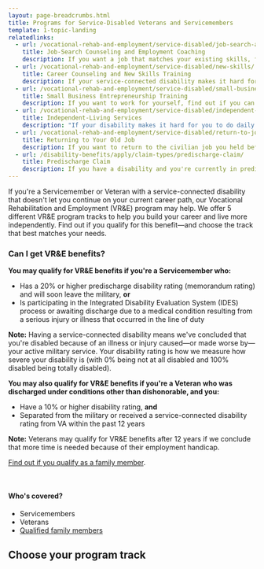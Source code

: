```yaml
---
layout: page-breadcrumbs.html
title: Programs for Service-Disabled Veterans and Servicemembers
template: 1-topic-landing
relatedlinks:
  - url: /vocational-rehab-and-employment/service-disabled/job-search-and-counseling/
    title: Job-Search Counseling and Employment Coaching
    description: If you want a job that matches your existing skills, find out if you can get help looking for a job and settling into your new workplace.
  - url: /vocational-rehab-and-employment/service-disabled/new-skills/
    title: Career Counseling and New Skills Training
    description: If your service-connected disability makes it hard for you to work in your current field, find out if you can get counseling and training to help you move into a field that better suits your abilities.
  - url: /vocational-rehab-and-employment/service-disabled/small-business-training/
    title: Small Business Entrepreneurship Training
    description: If you want to work for yourself, find out if you can get help starting your own business.
  - url: /vocational-rehab-and-employment/service-disabled/independent-living/
    title: Independent-Living Services
    description: "If your disability makes it hard for you to do daily activities (like bathing, dressing, or getting around), find out if you can get help to live more independently while you look for work."
  - url: /vocational-rehab-and-employment/service-disabled/return-to-job/
    title: Returning to Your Old Job
    description: If you want to return to the civilian job you held before activating, you have the right to do so. Find out if you can get help with this process.
  - url: /disability-benefits/apply/claim-types/predischarge-claim/
    title: Predischarge Claim
    description: If you have a disability and you're currently in predischarge status, file a claim to help speed up the claim decision process.
---
```


<div class="va-introtext">

If you're a Servicemember or Veteran with a service-connected disability that doesn't let you continue on your current career path, our Vocational Rehabilitation and Employment (VR&amp;E) program may help. We offer 5 different VR&amp;E program tracks to help you build your career and live more independently. Find out if you qualify for this benefit—and choose the track that best matches your needs.

</div>

<div class="feature" markdown="1">

### Can I get VR&amp;E benefits?

**You may qualify for VR&amp;E benefits if you're a Servicemember who:**

- Has a 20% or higher predischarge disability rating (memorandum rating) and will soon leave the military, **or**
- Is participating in the Integrated Disability Evaluation System (IDES) process or awaiting discharge due to a medical condition resulting from a serious injury or illness that occurred in the line of duty

**Note:** Having a service-connected disability means we've concluded that you're disabled because of an illness or injury caused—or made worse by—your active military service. Your disability rating is how we measure how severe your disability is (with 0% being not at all disabled and 100% disabled being totally disabled). 

**You may also qualify for VR&amp;E benefits if you're a Veteran who was discharged under conditions other than dishonorable, and you:**
- Have a 10% or higher disability rating, **and**
- Separated from the military or received a service-connected disability rating from VA within the past 12 years

**Note:** Veterans may qualify for VR&amp;E benefits after 12 years if we conclude that more time is needed because of their employment handicap.

[Find out if you qualify as a family member](/vocational-rehab-and-employment/family-members/).

<br>

#### Who's covered?

- Servicemembers
- Veterans
- [Qualified family members](/vocational-rehab-and-employment/family-members/)

</div>

## Choose your program track
